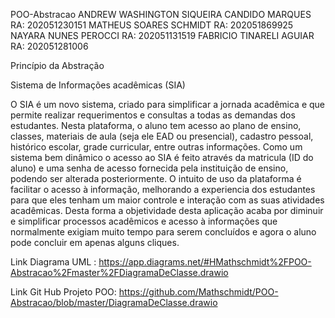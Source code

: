 POO-Abstracao
ANDREW WASHINGTON SIQUEIRA CANDIDO MARQUES RA: 202051230151 MATHEUS SOARES SCHMIDT RA: 202051869925 NAYARA NUNES PEROCCI RA: 202051131519 FABRICIO TINARELI AGUIAR RA: 202051281006

Princípio da Abstração

Sistema de Informações acadêmicas (SIA)

O SIA é um novo sistema, criado para simplificar a jornada acadêmica e que permite realizar requerimentos e consultas a todas as demandas dos estudantes. Nesta plataforma, o aluno tem acesso ao plano de ensino, classes, materiais de aula (seja ele EAD ou presencial), cadastro pessoal, histórico escolar, grade curricular, entre outras informações. Como um sistema bem dinâmico o acesso ao SIA é feito através da matricula (ID do aluno) e uma senha de acesso fornecida pela instituição de ensino, podendo ser alterada posteriormente. O intuito de uso da plataforma é facilitar o acesso à informação, melhorando a experiencia dos estudantes para que eles tenham um maior controle e interação com as suas atividades acadêmicas. Desta forma a objetividade desta aplicação acaba por diminuir e simplificar processos acadêmicos e acesso à informações que normalmente exigiam muito tempo para serem concluídos e agora o aluno pode concluir em apenas alguns cliques.

Link Diagrama UML : https://app.diagrams.net/#HMathschmidt%2FPOO-Abstracao%2Fmaster%2FDiagramaDeClasse.drawio

Link Git Hub Projeto POO: https://github.com/Mathschmidt/POO-Abstracao/blob/master/DiagramaDeClasse.drawio
